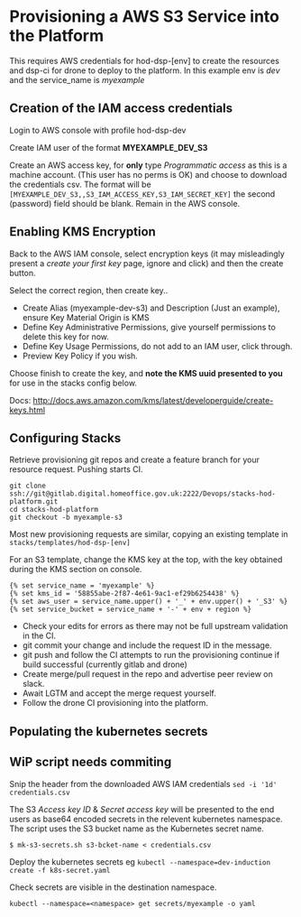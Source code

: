 # Provisioning a AWS S3 Service into the Platform

This requires AWS credentials for hod-dsp-[env] to create the resources and dsp-ci for drone to deploy to the platform. In this example env is _dev_ and the service_name is _myexample_

## Creation of the IAM access credentials

Login to AWS console with profile hod-dsp-dev

Create IAM user of the format **MYEXAMPLE_DEV_S3** 

Create an AWS access key, for **only** type _Programmatic access_ as this is a machine account. (This user has no perms is OK) and choose to download the credentials csv. The format will be ``` [MYEXAMPLE_DEV_S3,,S3_IAM_ACCESS_KEY,S3_IAM_SECRET_KEY]``` the second (password) field should be blank. Remain in the AWS console.


## Enabling KMS Encryption

Back to the AWS IAM console, select encryption keys (it may misleadingly present a _create your first key_ page, ignore and click) and then the create button.

Select the correct region, then create key..

* Create Alias (myexample-dev-s3) and Description  (Just an example), ensure Key Material Origin is KMS 
* Define Key Administrative Permissions, give yourself permissions to delete this key for now.
* Define Key Usage Permissions, do not add to an  IAM user, click through.
* Preview Key Policy if you wish.

Choose finish to create the key, and **note the KMS uuid presented to you** for use in the stacks config below. 

Docs: http://docs.aws.amazon.com/kms/latest/developerguide/create-keys.html


## Configuring Stacks

Retrieve provisioning git repos and create a feature branch for your resource request.
Pushing starts CI.


```
git clone ssh://git@gitlab.digital.homeoffice.gov.uk:2222/Devops/stacks-hod-platform.git
cd stacks-hod-platform
git checkout -b myexample-s3
```

Most new provisioning requests are similar, copying an existing template in ```stacks/templates/hod-dsp-[env]``` 

For an S3 template, change the KMS key at the top, with the key obtained during the KMS section on console.


```
{% set service_name = 'myexample' %}
{% set kms_id = '58855abe-2f87-4e61-9ac1-ef29b6254438' %}
{% set aws_user = service_name.upper() + '_' + env.upper() + '_S3' %}
{% set service_bucket = service_name + '-' + env + region %}
```

* Check your edits for errors as there may not be full upstream validation in the CI.
* git commit your change and include the request ID in the message.
* git push and follow the CI attempts to run the provisioning continue if build successful (currently gitlab and drone)
* Create merge/pull request in the repo and advertise peer review on slack.
* Await LGTM and accept the merge request yourself.
* Follow the drone CI provisioning into the platform.



## Populating the kubernetes secrets

## WiP script needs commiting

Snip the header from the downloaded AWS IAM credentials ```sed -i '1d' credentials.csv```

The S3 _Access key ID_ & _Secret access key_ will be presented to the end users as base64 encoded secrets in the relevent kubernetes namespace. The script uses the S3 bucket name as the Kubernetes secret name.

```
$ mk-s3-secrets.sh s3-bcket-name < credentials.csv
```






Deploy the kubernetes secrets  eg ```kubectl --namespace=dev-induction create -f k8s-secret.yaml```

Check secrets are visible in the destination namespace.

```
kubectl --namespace=<namespace> get secrets/myexample -o yaml
```


















